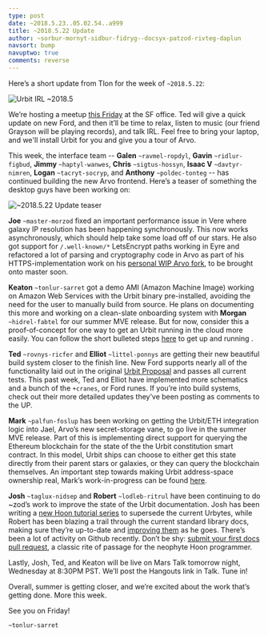 ```yaml
---
type: post
date: ~2018.5.23..05.02.54..a999
title: ~2018.5.22 Update
author: ~sorbur-mornyt-sidbur-fidryg--docsyx-patzod-rivteg-daplun
navsort: bump
navuptwo: true
comments: reverse
---
```


Here’s a short update from Tlon for the week of `~2018.5.22`:

![Urbit IRL ~2018.5](https://media.urbit.org/fora/updates/~2018.5.22-Update-1.jpg)

We’re hosting a meetup [this Friday](https://www.meetup.com/urbit-sf/events/250889557/) at the SF office. Ted will give a quick update on new Ford, and then it’ll be time to relax, listen to music (our friend Grayson will be playing records), and talk IRL. Feel free to bring your laptop, and we'll install Urbit for you and give you a tour of Arvo.

This week, the interface team -- **Galen** `~ravmel-ropdyl`, **Gavin** `~ridlur-figbud`, **Jimmy** `~haptyl-wanwes`, **Chris** `~sigtus-hossyn`, **Isaac V** `~davtyr-nimren`, **Logan** `~tacryt-socryp`, and **Anthony** `~poldec-tonteg` -- has continued building the new Arvo frontend. Here’s a teaser of something the desktop guys have been working on:

![~2018.5.22 Update teaser](https://media.urbit.org/fora/updates/~2018.5.22-Update-2.jpg)

**Joe** `~master-morzod` fixed an important performance issue in Vere where galaxy IP resolution has been happening synchronously. This now works asynchronously, which should help take some load off of our stars. He also got support for `/.well-known/*` LetsEncrypt paths working in Eyre and refactored a lot of parsing and cryptography code in Arvo as part of his HTTPS-implementation work on his [personal WIP Arvo fork](https://github.com/joemfb/arvo/tree/acme-wip), to be brought onto master soon.

**Keaton** `~tonlur-sarret` got a demo AMI (Amazon Machine Image) working on Amazon Web Services with the Urbit binary pre-installed, avoiding the need for the user to manually build from source. He plans on documenting this more and working on a clean-slate onboarding system with **Morgan**  `~hidrel-fabtel` for our summer MVE release. But for now, consider this a proof-of-concept for one way to get an Urbit running in the cloud more easily. You can follow the short bulleted steps [here](https://gist.github.com/keatondunsford/8c19bc232650ec1adbb9b6c38954cd90) to get up and running .

**Ted** `~rovnys-ricfer` and **Elliot** `~littel-ponnys` are getting their new beautiful build system closer to the finish line. New Ford supports nearly all of the functionality laid out in the original [Urbit Proposal](https://fora.urbit.org/proposals/posts/~2018.3.15..04.24.35..a47f~/) and passes all current tests. This past week, Ted and Elliot have implemented more schematics and a bunch of the `+cranes`, or Ford runes. If you’re into build systems, check out their more detailed updates they’ve been posting as comments to the UP.

**Mark** `~palfun-foslup` has been working on getting the Urbit/ETH integration logic into Jael, Arvo’s new secret-storage vane, to go live in the summer MVE release. Part of this is implementing direct support for querying the Ethereum blockchain for the state of the the Urbit constitution smart contract. In this model, Urbit ships can choose to either get this state directly from their parent stars or galaxies, or they can query the blockchain themselves. An important step towards making Urbit address-space ownership real, Mark’s work-in-progress can be found [here](https://github.com/Fang-/arvo/tree/research-constitution).

**Josh** `~taglux-nidsep` and **Robert** `~lodleb-ritrul` have been continuing to do ~zod’s work to improve the state of the Urbit documentation. Josh has been writing a [new Hoon tutorial series](https://github.com/joshuareagan/doc-drafts) to supersede the current Urbytes, while Robert has been blazing a trail through the current standard library docs, making sure they’re up-to-date and [improving them](https://github.com/urbit/docs/tree/rmariani-patch-6) as he goes. There’s been a lot of activity on Github recently. Don’t be shy: [submit your first docs pull request](https://github.com/urbit/docs), a classic rite of passage for the neophyte Hoon programmer.

Lastly, Josh, Ted, and Keaton will be live on Mars Talk tomorrow night, Wednesday at 8:30PM PST. We’ll post the Hangouts link in Talk. Tune in!

Overall, summer is getting closer, and we’re excited about the work that’s getting done. More this week.

See you on Friday!

`~tonlur-sarret`
